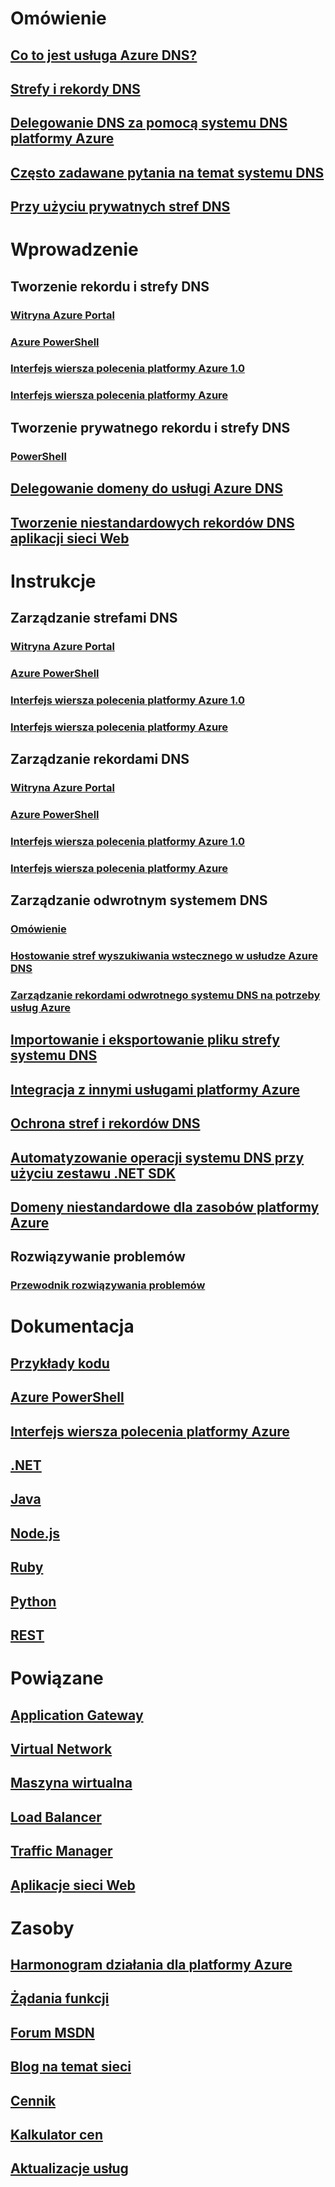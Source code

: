 # Omówienie

## [Co to jest usługa Azure DNS?](dns-overview.md)
## [Strefy i rekordy DNS](dns-zones-records.md)
## [Delegowanie DNS za pomocą systemu DNS platformy Azure](dns-domain-delegation.md)
## [Często zadawane pytania na temat systemu DNS](dns-faq.md)
## [Przy użyciu prywatnych stref DNS](private-dns-overview.md)

# Wprowadzenie

## Tworzenie rekordu i strefy DNS
### [Witryna Azure Portal](dns-getstarted-portal.md)
### [Azure PowerShell](dns-getstarted-powershell.md)
### [Interfejs wiersza polecenia platformy Azure 1.0](dns-getstarted-cli-nodejs.md)
### [Interfejs wiersza polecenia platformy Azure](dns-getstarted-cli.md)

## Tworzenie prywatnego rekordu i strefy DNS
### [PowerShell](private-dns-getstarted-powershell.md)
## [Delegowanie domeny do usługi Azure DNS](dns-delegate-domain-azure-dns.md)
## [Tworzenie niestandardowych rekordów DNS aplikacji sieci Web](dns-web-sites-custom-domain.md)

# Instrukcje

## Zarządzanie strefami DNS
### [Witryna Azure Portal](dns-operations-dnszones-portal.md)
### [Azure PowerShell](dns-operations-dnszones.md)
### [Interfejs wiersza polecenia platformy Azure 1.0](dns-operations-dnszones-cli-nodejs.md)
### [Interfejs wiersza polecenia platformy Azure](dns-operations-dnszones-cli.md)

## Zarządzanie rekordami DNS
### [Witryna Azure Portal](dns-operations-recordsets-portal.md)
### [Azure PowerShell](dns-operations-recordsets.md)
### [Interfejs wiersza polecenia platformy Azure 1.0](dns-operations-recordsets-cli-nodejs.md)
### [Interfejs wiersza polecenia platformy Azure](dns-operations-recordsets-cli.md)

## Zarządzanie odwrotnym systemem DNS
### [Omówienie](dns-reverse-dns-overview.md)
### [Hostowanie stref wyszukiwania wstecznego w usłudze Azure DNS](dns-reverse-dns-hosting.md)
### [Zarządzanie rekordami odwrotnego systemu DNS na potrzeby usług Azure](dns-reverse-dns-for-azure-services.md)

## [Importowanie i eksportowanie pliku strefy systemu DNS](dns-import-export.md)
## [Integracja z innymi usługami platformy Azure](dns-for-azure-services.md)
## [Ochrona stref i rekordów DNS](dns-protect-zones-recordsets.md)
## [Automatyzowanie operacji systemu DNS przy użyciu zestawu .NET SDK](dns-sdk.md)

## [Domeny niestandardowe dla zasobów platformy Azure](dns-custom-domain.md)
## Rozwiązywanie problemów
### [Przewodnik rozwiązywania problemów](dns-troubleshoot.md)

# Dokumentacja
## [Przykłady kodu](https://azure.microsoft.com/en-us/resources/samples/?service=dns)
## [Azure PowerShell](/powershell/module/azurerm.dns)
## [Interfejs wiersza polecenia platformy Azure](/cli/azure/network/dns)
## [.NET](/dotnet/api/microsoft.azure.management.dns.models)
## [Java](/java/api/com.microsoft.azure.management.dns)
## [Node.js](http://azure.github.io/azure-sdk-for-node/azure-arm-dns/latest/)
## [Ruby](http://www.rubydoc.info/gems/azure_mgmt_dns/0.8.0)
## [Python](http://azure-sdk-for-python.readthedocs.io/en/latest/sample_azure-mgmt-dns.html)
## [REST](/rest/api/dns/)

# Powiązane
## [Application Gateway](/azure/application-gateway/)
## [Virtual Network](/azure/virtual-network/)
## [Maszyna wirtualna](/azure/virtual-machines/)
## [Load Balancer](/azure/load-balancer/)
## [Traffic Manager](/azure/traffic-manager/)
## [Aplikacje sieci Web](/azure/app-service/)

# Zasoby
## [Harmonogram działania dla platformy Azure](https://azure.microsoft.com/roadmap/?category=networking)
## [Żądania funkcji](https://feedback.azure.com/forums/217313-networking/category/77466-domain-name-service-dns-traffic-manager)
## [Forum MSDN](https://social.msdn.microsoft.com/Forums/en-US/home?forum=WAVirtualMachinesVirtualNetwork)
## [Blog na temat sieci](http://azure.microsoft.com/blog/topics/networking)
## [Cennik](https://azure.microsoft.com/pricing/details/dns/)
## [Kalkulator cen](https://azure.microsoft.com/pricing/calculator/)
## [Aktualizacje usług](https://azure.microsoft.com/updates/?product=dns)
